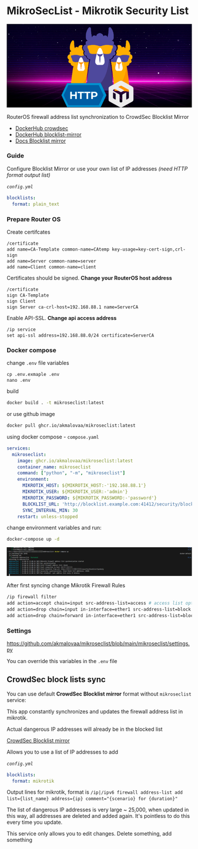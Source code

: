# MikroSecList - Mikrotik Security List

[![crowdsec blocklist](./crowdsec_blocklist/crowdsec_blocklist.png)](https://github.com/akmalovaa/mikroseclist)

RouterOS firewall address list synchronization to CrowdSec Blocklist Mirror 

- [DockerHub crowdsec](https://hub.docker.com/r/crowdsecurity/crowdsec)
- [DockerHub blocklist-mirror](https://hub.docker.com/r/crowdsecurity/blocklist-mirror)
- [Docs Blocklist mirror](https://docs.crowdsec.net/u/bouncers/blocklist-mirror#installation/)

### Guide 

Configure Blocklist Mirror or use your own list of IP addresses *(need HTTP format output list)*

*`config.yml`*
```yaml | code
blocklists:
  format: plain_text
```

### Prepare Router OS

Create certifcates
```
/certificate
add name=CA-Template common-name=CAtemp key-usage=key-cert-sign,crl-sign
add name=Server common-name=server
add name=Client common-name=client
```

Certificates should be signed. 
**Change your RouterOS host address**
```
/certificate
sign CA-Template
sign Client     
sign Server ca-crl-host=192.168.88.1 name=ServerCA
```

Enable API-SSL. **Change api access address**
```
/ip service
set api-ssl address=192.168.88.0/24 certificate=ServerCA
```

### Docker compose

change `.env` file variables
```
cp .env.exmaple .env
nano .env
```

build
```bash
docker build . -t mikroseclist:latest
```

or use github image

```bash
docker pull ghcr.io/akmalovaa/mikroseclist:latest
```

using docker compose - `compose.yaml`

```yaml
services:
  mikroseclist:
    image: ghcr.io/akmalovaa/mikroseclist:latest
    container_name: mikroseclist
    command: ["python", "-m", "mikroseclist"]
    environment:
      MIKROTIK_HOST: ${MIKROTIK_HOST:-'192.168.88.1'}
      MIKROTIK_USER: ${MIKROTIK_USER:-'admin'}
      MIKROTIK_PASSWORD: ${MIKROTIK_PASSWORD:-'password'}
      BLOCKLIST_URL: 'http://blocklist.example.com:41412/security/blocklist?ipv4only'
      SYNC_INTERVAL_MIN: 30
    restart: unless-stopped
```

change environment variables and run:

```bash
docker-compose up -d
```

[![crowdsec blocklist](./crowdsec_blocklist/mikroseclist_logs.png)](https://github.com/akmalovaa/mikroseclist/blob/main/crowdsec_blocklist/mikroseclist_logs.png)

After first syncing сhange Mikrotik Firewall Rules
```sh
/ip firewall filter
add action=accept chain=input src-address-list=access # access list optional
add action=drop chain=input in-interface=ether1 src-address-list=block
add action=drop chain=forward in-interface=ether1 src-address-list=block
```

### Settings

https://github.com/akmalovaa/mikroseclist/blob/main/mikroseclist/settings.py

You can override this variables in the `.env` file


## CrowdSec block lists sync

You can use default **CrowdSec Blocklist mirror** format without `mikroseclist` service:

This app constantly synchronizes and updates the firewall address list in mikrotik.

Actual dangerous IP addresses will already be in the blocked list

[CrowdSec Blocklist mirror](https://docs.crowdsec.net/u/bouncers/blocklist-mirror/#installation/)

Allows you to use a list of IP addresses to add

*`config.yml`*
```yaml | code
blocklists:
  format: mikrotik
```
Output lines for mikrotik, format is `/ip|/ipv6 firewall address-list add list={list_name} address={ip} comment="{scenario} for {duration}"`

The list of dangerous IP addresses is very large ~ 25,000, when updated in this way, all addresses are deleted and added again. It's pointless to do this every time you update.

This service only allows you to edit changes. Delete something, add something